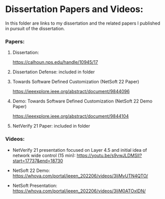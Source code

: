 # Dissertation Papers and Videos:

In this folder are links to my dissertation and the related papers I published in pursuit of the dissertation.


### Papers:

1) Dissertation:

    https://calhoun.nps.edu/handle/10945/17


1) Dissertation Defense: included in folder


1) Towards Software Defined Customization (NetSoft 22 Paper)

    https://ieeexplore.ieee.org/abstract/document/9844096


1) Demo: Towards Software Defined Customization (NetSoft 22 Demo Paper)

    https://ieeexplore.ieee.org/abstract/document/9844104


1) NetVerify 21 Paper: included in folder


### Videos:

  * NetVerify 21 presentation focused on Layer 4.5 and initial idea of network wide control (15 min): https://youtu.be/s9vwJLDMSlI?start=17737&end=18730
  
  * NetSoft 22 Demo: https://whova.com/portal/ieeen_202206/videos/3IjMyUTN4QTO/
  
  * NetSoft Presentation: https://whova.com/portal/ieeen_202206/videos/3IjM0ATOxIDN/
